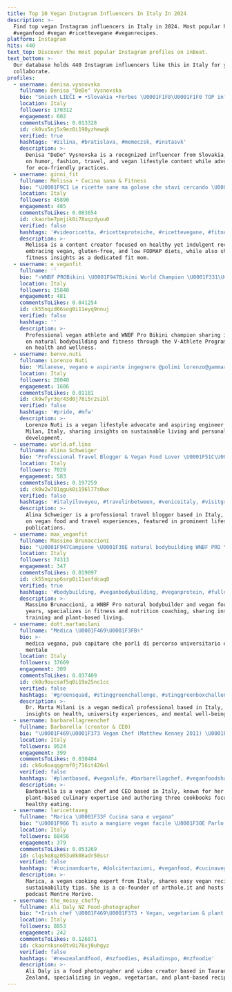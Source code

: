 ```yaml
---
title: Top 10 Vegan Instagram Influencers In Italy In 2024
description: >-
  Find top vegan Instagram influencers in Italy in 2024. Most popular hashtags:
  #veganfood #vegan #ricettevegane #veganrecipes.
platform: Instagram
hits: 440
text_top: Discover the most popular Instagram profiles on inBeat.
text_bottom: >-
  Our database holds 440 Instagram influencers like this in Italy for you to
  collaborate.
profiles:
  - username: denisa.vysnovska
    fullname: Denisa "DeDe" Vysnovska
    bio: "Smiech LIEČI ❤️ •Slovakia •Forbes \U0001F1F8\U0001F1F0 TOP influenceri 2022 & 2023 •zábava/móda/cestovanie/vegan/eko TikTok: denisa.vysnovska Youtube: Denisa Vyšňovská"
    location: Italy
    followers: 170312
    engagement: 602
    commentsToLikes: 0.013328
    id: ck0vx5nj5x9ez0i190yzhewqk
    verified: true
    hashtags: '#zilina, #bratislava, #memeczsk, #instasvk'
    description: >-
      Denisa "DeDe" Vysnovska is a recognized influencer from Slovakia, focusing
      on humor, fashion, travel, and vegan lifestyle content while advocating
      for eco-friendly practices.
  - username: ginni_fit
    fullname: Melissa • Cucina sana & Fitness
    bio: "\U0001F9C1 Le ricette sane ma golose che stavi cercando \U0001F331 Anche vegan•senza glutine•low fodmap \U0001F476\U0001F3FB La fit-mom della palestra accanto \U0001F469‍\U0001F4BB Content creator"
    location: Italy
    followers: 45890
    engagement: 485
    commentsToLikes: 0.083654
    id: ckaorbe7pmjik0i78uqzdyuu0
    verified: false
    hashtags: '#videoricetta, #ricetteproteiche, #ricettevegane, #fitnessmotivation'
    description: >-
      Melissa is a content creator focused on healthy yet indulgent recipes,
      embracing vegan, gluten-free, and low FODMAP diets, while also sharing
      fitness insights as a dedicated fit mom.
  - username: e_veganfit
    fullname: ''
    bio: "⭐️WNBF PROBikini \U0001F947Bikini World Champion \U0001F331\U0001F30FVegan \U0001F4AFNatural Athlete Il nostro programma di allenamento: V-AthletePROGRAM \U0001F53B@v_athlete_official"
    location: Italy
    followers: 15840
    engagement: 481
    commentsToLikes: 0.041254
    id: ck55nqzd66sog0i11eyq9nnuj
    verified: false
    hashtags: ''
    description: >-
      Professional vegan athlete and WNBF Pro Bikini champion sharing insights
      on natural bodybuilding and fitness through the V-Athlete Program, focused
      on health and wellness. 
  - username: benve.nuti
    fullname: Lorenzo Nuti
    bio: 'Milanese, vegano e aspirante ingegnere @polimi lorenzo@gammarey.it'
    location: Italy
    followers: 28040
    engagement: 1686
    commentsToLikes: 0.01181
    id: ck9wfyr3qr43d0j78i5r2sibl
    verified: false
    hashtags: '#pride, #mfw'
    description: >-
      Lorenzo Nuti is a vegan lifestyle advocate and aspiring engineer based in
      Milan, Italy, sharing insights on sustainable living and personal
      development.
  - username: world.of.lina
    fullname: Alina Schweiger
    bio: "Professional Travel Blogger & Vegan Food Lover \U0001F51C\U0001F1EC\U0001F1F7\U0001F1E6\U0001F1F1 \U0001F4D6 seen in @originmagazine & @voyagelamag Blog ⬇️"
    location: Italy
    followers: 7029
    engagement: 583
    commentsToLikes: 0.197259
    id: ck0w2w701qguk0i196l77s0wx
    verified: false
    hashtags: '#italyiloveyou, #travelinbetween, #veniceitaly, #visitgreece'
    description: >-
      Alina Schweiger is a professional travel blogger based in Italy, focusing
      on vegan food and travel experiences, featured in prominent lifestyle
      publications.
  - username: max_veganfit
    fullname: Massimo Brunaccioni
    bio: "\U0001F947Campione \U0001F30E natural bodybuilding WNBF PRO \U0001F331Vegan da 12 anni \U0001F4AA\U0001F3FCFitness & nutrition coach @myproteinit Su @v_athlete_official parlo di allenamento"
    location: Italy
    followers: 74313
    engagement: 347
    commentsToLikes: 0.019097
    id: ck55nqzsp6srp0i11usfdcaq8
    verified: true
    hashtags: '#bodybuilding, #veganbodybuilding, #veganprotein, #fulldayofeating'
    description: >-
      Massimo Brunaccioni, a WNBF Pro natural bodybuilder and vegan for 12
      years, specializes in fitness and nutrition coaching, sharing insights on
      training and plant-based living.
  - username: dott.martamilani
    fullname: "Medica \U0001F469\U0001F3FB‍⚕️"
    bio: >-
      medica vegana, può capitare che parli di percorso universitario e salute
      mentale
    location: Italy
    followers: 37669
    engagement: 309
    commentsToLikes: 0.037409
    id: ck0u9oucsaf5q0i19o25nc1cc
    verified: false
    hashtags: '#greensquad, #stinggreenchallenge, #stinggreenboxchallenge, #vegan'
    description: >-
      Dr. Marta Milani is a vegan medical professional based in Italy, sharing
      insights on health, university experiences, and mental well-being.
  - username: barbarellagreenchef
    fullname: Barbarella (creator & CEO)
    bio: "\U0001F469‍\U0001F373 Vegan Chef (Matthew Kenney 2011) \U0001F469‍\U0001F4BCCEO & restaurant owner \U0001F331Barbarella PLANT & \U0001F331Barbarella JUICEBAR \U0001F4DA3 Cookbooks content @hoferslo @hoferat"
    location: Italy
    followers: 9524
    engagement: 399
    commentsToLikes: 0.030404
    id: ck6u6oaqqgrmf0j716it426nl
    verified: false
    hashtags: '#plantbased, #veganlife, #barbarellagchef, #veganfoodshare'
    description: >-
      Barbarella is a vegan chef and CEO based in Italy, known for her
      plant-based culinary expertise and authoring three cookbooks focused on
      healthy eating.
  - username: laricettaveg
    fullname: "Marica \U0001F33F Cucina sana e vegana"
    bio: "\U0001F966 Ti aiuto a mangiare vegan facile \U0001F30E Parlo anche di sostenibilità \U0001F485 Ogni corpo vale ♻️ Co-founder @arthole.it \U0001F3A7 Host @mentremorivo_podcast"
    location: Italy
    followers: 68456
    engagement: 379
    commentsToLikes: 0.053269
    id: clqshe8qz053u0k08adr50ssr
    verified: false
    hashtags: '#cucinandoarte, #dolcitentazioni, #veganfood, #cucinaveganacolori'
    description: >-
      Marica, a vegan cooking expert from Italy, shares easy vegan recipes and
      sustainability tips. She is a co-founder of arthole.it and hosts the
      podcast Mentre Morivo.
  - username: the_messy_cheffy
    fullname: Ali Daly NZ Food-photographer
    bio: "•Irish chef \U0001F469‍\U0001F373 • Vegan, vegetarian & plant based recipes •Food photographer / Video creator \U0001F4CDTauranga New Zealand Email: messycheffy89@gmail.com"
    location: Italy
    followers: 8853
    engagement: 242
    commentsToLikes: 0.126871
    id: ckaornksno0tv0i78xj0uhgyz
    verified: false
    hashtags: '#newzealandfood, #nzfoodies, #saladinspo, #nzfoodie'
    description: >-
      Ali Daly is a food photographer and video creator based in Tauranga, New
      Zealand, specializing in vegan, vegetarian, and plant-based recipes.
---
```



